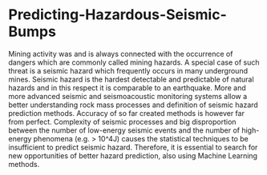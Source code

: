 # Predicting-Hazardous-Seismic-Bumps
Mining activity was and is always connected with the occurrence of dangers which are commonly called
mining hazards. A special case of such threat is a seismic hazard which frequently occurs in many
underground mines. Seismic hazard is the hardest detectable and predictable of natural hazards and in
this respect it is comparable to an earthquake. More and more advanced seismic and seismoacoustic
monitoring systems allow a better understanding rock mass processes and definition of seismic hazard
prediction methods. Accuracy of so far created methods is however far from perfect. Complexity of
seismic processes and big disproportion between the number of low-energy seismic events and the number
of high-energy phenomena (e.g. > 10^4J) causes the statistical techniques to be insufficient to predict
seismic hazard. Therefore, it is essential to search for new opportunities of better hazard prediction,
also using Machine Learning methods.
